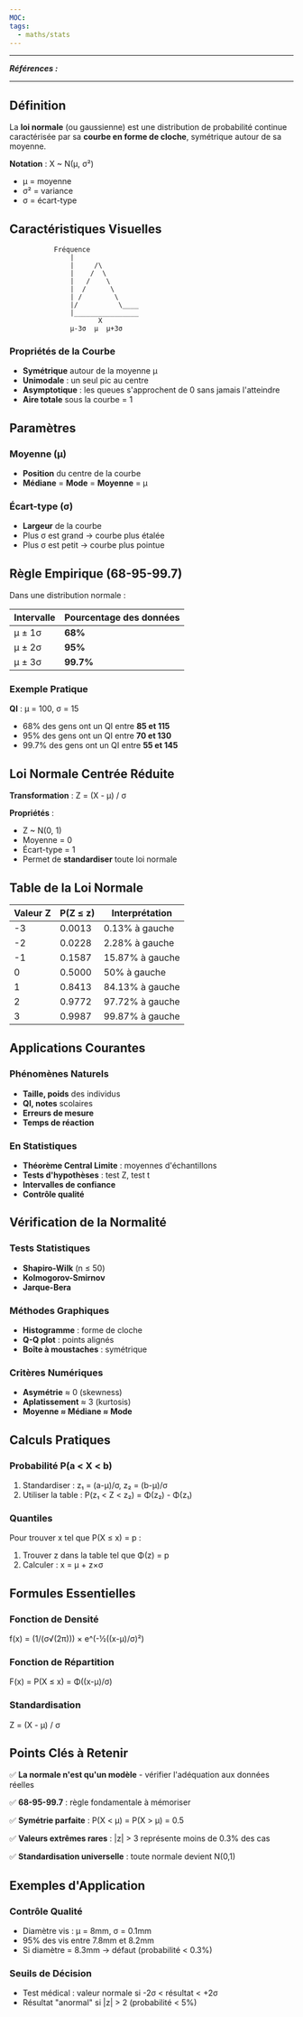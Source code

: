 ```yaml
---
MOC:
tags:
  - maths/stats
---
```



---
***Références :***

---

## Définition

La **loi normale** (ou gaussienne) est une distribution de probabilité continue caractérisée par sa **courbe en forme de cloche**, symétrique autour de sa moyenne.

**Notation** : X ~ N(μ, σ²)

- μ = moyenne
- σ² = variance
- σ = écart-type

## Caractéristiques Visuelles

```
           Fréquence
               |
               |     /\
               |    /  \
               |   /    \
               |  /      \
               | /        \
               |/          \____
               |________________
                      X
               μ-3σ  μ  μ+3σ
```

### Propriétés de la Courbe

- **Symétrique** autour de la moyenne μ
- **Unimodale** : un seul pic au centre
- **Asymptotique** : les queues s'approchent de 0 sans jamais l'atteindre
- **Aire totale** sous la courbe = 1

## Paramètres

### Moyenne (μ)

- **Position** du centre de la courbe
- **Médiane** = **Mode** = **Moyenne** = μ

### Écart-type (σ)

- **Largeur** de la courbe
- Plus σ est grand → courbe plus étalée
- Plus σ est petit → courbe plus pointue

## Règle Empirique (68-95-99.7)

Dans une distribution normale :

|Intervalle|Pourcentage des données|
|---|---|
|μ ± 1σ|**68%**|
|μ ± 2σ|**95%**|
|μ ± 3σ|**99.7%**|

### Exemple Pratique

**QI** : μ = 100, σ = 15

- 68% des gens ont un QI entre **85 et 115**
- 95% des gens ont un QI entre **70 et 130**
- 99.7% des gens ont un QI entre **55 et 145**

## Loi Normale Centrée Réduite

**Transformation** : Z = (X - μ) / σ

**Propriétés** :

- Z ~ N(0, 1)
- Moyenne = 0
- Écart-type = 1
- Permet de **standardiser** toute loi normale

## Table de la Loi Normale

|Valeur Z|P(Z ≤ z)|Interprétation|
|---|---|---|
|-3|0.0013|0.13% à gauche|
|-2|0.0228|2.28% à gauche|
|-1|0.1587|15.87% à gauche|
|0|0.5000|50% à gauche|
|1|0.8413|84.13% à gauche|
|2|0.9772|97.72% à gauche|
|3|0.9987|99.87% à gauche|

## Applications Courantes

### Phénomènes Naturels

- **Taille, poids** des individus
- **QI, notes** scolaires
- **Erreurs de mesure**
- **Temps de réaction**

### En Statistiques

- **Théorème Central Limite** : moyennes d'échantillons
- **Tests d'hypothèses** : test Z, test t
- **Intervalles de confiance**
- **Contrôle qualité**

## Vérification de la Normalité

### Tests Statistiques

- **Shapiro-Wilk** (n ≤ 50)
- **Kolmogorov-Smirnov**
- **Jarque-Bera**

### Méthodes Graphiques

- **Histogramme** : forme de cloche
- **Q-Q plot** : points alignés
- **Boîte à moustaches** : symétrique

### Critères Numériques

- **Asymétrie** ≈ 0 (skewness)
- **Aplatissement** ≈ 3 (kurtosis)
- **Moyenne ≈ Médiane ≈ Mode**

## Calculs Pratiques

### Probabilité P(a < X < b)

1. Standardiser : z₁ = (a-μ)/σ, z₂ = (b-μ)/σ
2. Utiliser la table : P(z₁ < Z < z₂) = Φ(z₂) - Φ(z₁)

### Quantiles

Pour trouver x tel que P(X ≤ x) = p :

1. Trouver z dans la table tel que Φ(z) = p
2. Calculer : x = μ + z×σ

## Formules Essentielles

### Fonction de Densité

f(x) = (1/(σ√(2π))) × e^(-½((x-μ)/σ)²)

### Fonction de Répartition

F(x) = P(X ≤ x) = Φ((x-μ)/σ)

### Standardisation

Z = (X - μ) / σ

## Points Clés à Retenir

✅ **La normale n'est qu'un modèle** - vérifier l'adéquation aux données réelles

✅ **68-95-99.7** : règle fondamentale à mémoriser

✅ **Symétrie parfaite** : P(X < μ) = P(X > μ) = 0.5

✅ **Valeurs extrêmes rares** : |z| > 3 représente moins de 0.3% des cas

✅ **Standardisation universelle** : toute normale devient N(0,1)

## Exemples d'Application

### Contrôle Qualité

- Diamètre vis : μ = 8mm, σ = 0.1mm
- 95% des vis entre 7.8mm et 8.2mm
- Si diamètre = 8.3mm → défaut (probabilité < 0.3%)

### Seuils de Décision

- Test médical : valeur normale si -2σ < résultat < +2σ
- Résultat "anormal" si |z| > 2 (probabilité < 5%)